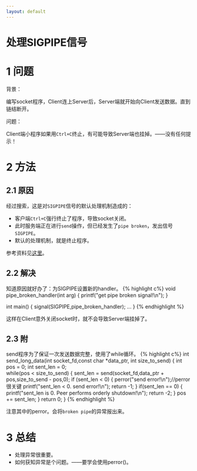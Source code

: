 ```yaml
---
layout: default
---
```


处理SIGPIPE信号
===============

1 问题
====
背景：

编写socket程序，Client连上Server后，Server端就开始向Client发送数据。直到
链结断开。

问题：

Client端小程序如果用`Ctrl+C`终止，有可能导致Server端也挂掉。——没有任何提示！

2 方法
====

2.1 原因
----

经过搜索，这是对`SIGPIPE`信号的默认处理机制造成的：

- 客户端`Ctrl+C`强行终止了程序，导致socket关闭。
- 此时服务端正在进行`send`操作，但已经发生了`pipe broken`，发出信号`SIGPIPE`。
- 默认的处理机制，就是终止程序。

参考资料见[这里][1]。

2.2 解决
----
知道原因就好办了：为SIGPIPE设置新的handler。
{% highlight c%}
void pipe_broken_handler(int arg)
{
	printf("get pipe broken signal!\n");
}

int main()
{
	signal(SIGPIPE,pipe_broken_handler);
	...
}
{% endhighlight %}

这样在Client意外关闭socket时，就不会导致Server端挂掉了。

2.3 附
----
send程序为了保证一次发送数据完整，使用了while循环。
{% highlight c%}
int send_long_data(int socket_fd,const char *data_ptr, int size_to_send)
{
	int pos = 0;
	int sent_len = 0;	
	while(pos < size_to_send) 
	{
		sent_len = send(socket_fd,data_ptr + pos,size_to_send - pos,0);
		if (sent_len < 0)
		{
			perror("send error!\n");//perror很关键
			printf("sent_len < 0. send error!\n");
			return -1;
		}
		if(sent_len == 0)
		{
			printf("sent_len is 0. Peer performs orderly shutdown!\n");
			return -2;
		}
		pos += sent_len;
	}
	return 0;
}
{% endhighlight %}

注意其中的perror。会将`broken pipe`的异常报出来。

3 总结
====

- 处理异常很重要。
- 如何获知异常是个问题。——要学会使用perror()。


[1]: http://stackoverflow.com/questions/6824265/sigpipe-broken-pipe

